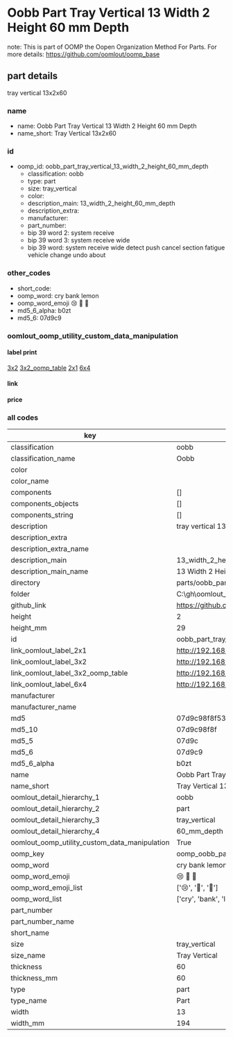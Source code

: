 # Oobb Part Tray Vertical 13 Width 2 Height 60 mm Depth  

note: This is part of OOMP the Oopen Organization Method For Parts. For more details: https://github.com/oomlout/oomp_base

##  part details
  



tray vertical 13x2x60



### name
* name: Oobb Part Tray Vertical 13 Width 2 Height 60 mm Depth
* name_short: Tray Vertical 13x2x60 
### id
* oomp_id: oobb_part_tray_vertical_13_width_2_height_60_mm_depth
  * classification: oobb
  * type: part
  * size: tray_vertical
  * color: 
  * description_main: 13_width_2_height_60_mm_depth
  * description_extra: 
  * manufacturer: 
  * part_number: 
  * bip 39 word 2: system receive
  * bip 39 word 3: system receive wide
  * bip 39 word: system receive wide detect push cancel section fatigue vehicle change undo about

### other_codes
* short_code: 
* oomp_word: cry bank lemon
* oomp_word_emoji :cry: :bank: :lemon:
* md5_6_alpha: b0zt
* md5_6: 07d9c9






### oomlout_oomp_utility_custom_data_manipulation
#### label print
[3x2](http://192.168.1.245:1112/?label=oomp%20b0zt)
[3x2_oomp_table](http://192.168.1.108:1112/?label=oomp%20b0zt)
[2x1](http://192.168.1.242:1112/?label=oomp%20b0zt)
[6x4](http://192.168.1.55:1112/?label=oomp%20b0zt)    

#### link

                              

#### price







### all codes 
| key | value |  
| --- | --- |  
| classification | oobb |  
| classification_name | Oobb |  
| color |  |  
| color_name |  |  
| components | [] |  
| components_objects | [] |  
| components_string | [] |  
| description | tray vertical 13x2x60 |  
| description_extra |  |  
| description_extra_name |  |  
| description_main | 13_width_2_height_60_mm_depth |  
| description_main_name | 13 Width 2 Height 60 mm Depth |  
| directory | parts/oobb_part_tray_vertical_13_width_2_height_60_mm_depth |  
| folder | C:\gh\oomlout_oobb_version_4_generated_parts\parts\oobb_part_tray_vertical_13_width_2_height_60_mm_depth |  
| github_link | https://github.com/oomlout/oomlout_oomp_part_src/tree/main/parts/oobb_part_tray_vertical_13_width_2_height_60_mm_depth |  
| height | 2 |  
| height_mm | 29 |  
| id | oobb_part_tray_vertical_13_width_2_height_60_mm_depth |  
| link_oomlout_label_2x1 | http://192.168.1.242:1112/?label=oomp%20b0zt |  
| link_oomlout_label_3x2 | http://192.168.1.245:1112/?label=oomp%20b0zt |  
| link_oomlout_label_3x2_oomp_table | http://192.168.1.108:1112/?label=oomp%20b0zt |  
| link_oomlout_label_6x4 | http://192.168.1.55:1112/?label=oomp%20b0zt |  
| manufacturer |  |  
| manufacturer_name |  |  
| md5 | 07d9c98f8f53d85484d753c7f56ce6e6 |  
| md5_10 | 07d9c98f8f |  
| md5_5 | 07d9c |  
| md5_6 | 07d9c9 |  
| md5_6_alpha | b0zt |  
| name | Oobb Part Tray Vertical 13 Width 2 Height 60 mm Depth |  
| name_short | Tray Vertical 13x2x60  |  
| oomlout_detail_hierarchy_1 | oobb |  
| oomlout_detail_hierarchy_2 | part |  
| oomlout_detail_hierarchy_3 | tray_vertical |  
| oomlout_detail_hierarchy_4 | 60_mm_depth |  
| oomlout_oomp_utility_custom_data_manipulation | True |  
| oomp_key | oomp_oobb_part_tray_vertical_13_width_2_height_60_mm_depth |  
| oomp_word | cry bank lemon |  
| oomp_word_emoji | :cry: :bank: :lemon: |  
| oomp_word_emoji_list | [':cry:', ':bank:', ':lemon:'] |  
| oomp_word_list | ['cry', 'bank', 'lemon'] |  
| part_number |  |  
| part_number_name |  |  
| short_name |  |  
| size | tray_vertical |  
| size_name | Tray Vertical |  
| thickness | 60 |  
| thickness_mm | 60 |  
| type | part |  
| type_name | Part |  
| width | 13 |  
| width_mm | 194 |  
